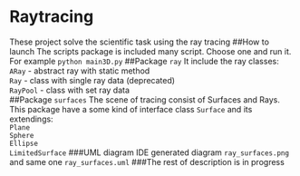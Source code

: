 # Raytracing
These project solve the scientific task using the ray tracing
##How to launch
The scripts package is included many script. Choose one and run it.  
For example `python main3D.py`
##Package `ray`
It include the ray classes:  
`ARay` - abstract ray with static method  
`Ray` - class with single ray data (deprecated)  
`RayPool` - class with set ray data  
##Package `surfaces`
The scene of tracing consist of Surfaces and Rays.  
This package have a some kind of interface class `Surface` and its extendings:  
`Plane`  
`Sphere`  
`Ellipse`  
`LimitedSurface`
###UML diagram
IDE generated diagram `ray_surfaces.png` and same one `ray_surfaces.uml`
###The rest of description
is in progress




